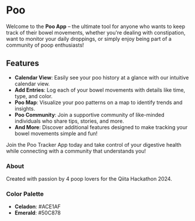 # Poo

Welcome to the **Poo App** – the ultimate tool for anyone who wants to keep track of their bowel movements, whether you're dealing with constipation, want to monitor your daily droppings, or simply enjoy being part of a community of poop enthusiasts!

## Features

- **Calendar View**: Easily see your poo history at a glance with our intuitive calendar view.
- **Add Entries**: Log each of your bowel movements with details like time, type, and color.
- **Poo Map**: Visualize your poo patterns on a map to identify trends and insights.
- **Poo Community**: Join a supportive community of like-minded individuals who share tips, stories, and more.
- **And More**: Discover additional features designed to make tracking your bowel movements simple and fun!

Join the Poo Tracker App today and take control of your digestive health while connecting with a community that understands you!

### About
Created with passion by 4 poop lovers for the Qiita Hackathon 2024.


### Color Palette

- **Celadon**: #ACE1AF
- **Emerald**: #50C878